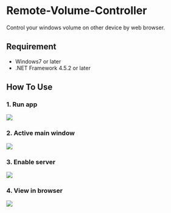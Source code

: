 # Remote-Volume-Controller
Control your windows volume on other device by web browser.

## Requirement
* Windows7 or later
* .NET Framework 4.5.2 or later

## How To Use

### 1. Run app

![](https://github.com/differentrain/Remote-Volume-Controller/raw/master/pics/App.png)

### 2. Active main window

![](https://github.com/differentrain/Remote-Volume-Controller/raw/master/pics/Tray.png)

### 3. Enable server

![](https://github.com/differentrain/Remote-Volume-Controller/raw/master/pics/Enable.png)

### 4. View in browser

![](https://github.com/differentrain/Remote-Volume-Controller/raw/master/pics/ViewInBrowser.png)
